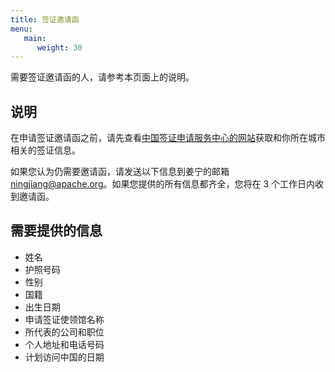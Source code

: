 ```yaml
---
title: 签证邀请函
menu:
   main:
      weight: 30
---
```


需要签证邀请函的人，请参考本页面上的说明。

## 说明

在申请签证邀请函之前，请先查看[中国签证申请服务中心的网站](https://www.visaforchina.cn/globle/)获取和你所在城市相关的签证信息。

如果您认为仍需要邀请函，请发送以下信息到姜宁的邮箱 <ningjiang@apache.org>。如果您提供的所有信息都齐全，您将在 3 个工作日内收到邀请函。

## 需要提供的信息

* 姓名
* 护照号码
* 性别
* 国籍
* 出生日期
* 申请签证使领馆名称
* 所代表的公司和职位
* 个人地址和电话号码
* 计划访问中国的日期
